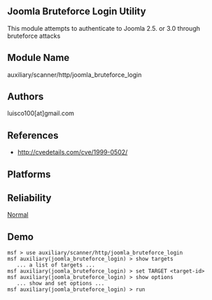 ## Joomla Bruteforce Login Utility

This module attempts to authenticate to Joomla 2.5. or 3.0 
through bruteforce attacks


## Module Name
auxiliary/scanner/http/joomla_bruteforce_login

## Authors
luisco100[at]gmail.com


## References
* http://cvedetails.com/cve/1999-0502/




## Platforms


## Reliability
[Normal](https://github.com/rapid7/metasploit-framework/wiki/Exploit-Ranking)

## Demo

```
msf > use auxiliary/scanner/http/joomla_bruteforce_login
msf auxiliary(joomla_bruteforce_login) > show targets
   ... a list of targets ...
msf auxiliary(joomla_bruteforce_login) > set TARGET <target-id>
msf auxiliary(joomla_bruteforce_login) > show options
   ... show and set options ...
msf auxiliary(joomla_bruteforce_login) > run
```
    
    